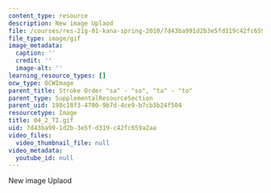 ```yaml
---
content_type: resource
description: New image Uplaod
file: /courses/res-21g-01-kana-spring-2010/7d43ba991d2b3e5fd319c42fc659a2aa_04_2_TI.gif
file_type: image/gif
image_metadata:
  caption: ''
  credit: ''
  image-alt: ''
learning_resource_types: []
ocw_type: OCWImage
parent_title: Stroke Order "sa" - "so", "ta" - "to"
parent_type: SupplementalResourceSection
parent_uid: 198c18f3-4700-9b7d-4ce9-b7cb3b24f504
resourcetype: Image
title: 04_2_TI.gif
uid: 7d43ba99-1d2b-3e5f-d319-c42fc659a2aa
video_files:
  video_thumbnail_file: null
video_metadata:
  youtube_id: null
---
```

New image Uplaod

